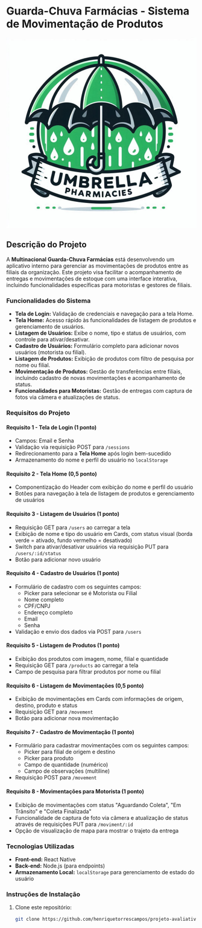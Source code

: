 # Guarda-Chuva Farmácias - Sistema de Movimentação de Produtos

![Alt text](assets/logo.jpeg)

## Descrição do Projeto

A **Multinacional Guarda-Chuva Farmácias** está desenvolvendo um aplicativo interno para gerenciar as movimentações de produtos entre as filiais da organização. Este projeto visa facilitar o acompanhamento de entregas e movimentações de estoque com uma interface interativa, incluindo funcionalidades específicas para motoristas e gestores de filiais.

### Funcionalidades do Sistema

- **Tela de Login:** Validação de credenciais e navegação para a tela Home.
- **Tela Home:** Acesso rápido às funcionalidades de listagem de produtos e gerenciamento de usuários.
- **Listagem de Usuários:** Exibe o nome, tipo e status de usuários, com controle para ativar/desativar.
- **Cadastro de Usuários:** Formulário completo para adicionar novos usuários (motorista ou filial).
- **Listagem de Produtos:** Exibição de produtos com filtro de pesquisa por nome ou filial.
- **Movimentação de Produtos:** Gestão de transferências entre filiais, incluindo cadastro de novas movimentações e acompanhamento de status.
- **Funcionalidades para Motoristas:** Gestão de entregas com captura de fotos via câmera e atualizações de status.

### Requisitos do Projeto

#### Requisito 1 - Tela de Login (1 ponto)

- Campos: Email e Senha
- Validação via requisição POST para `/sessions`
- Redirecionamento para a **Tela Home** após login bem-sucedido
- Armazenamento do nome e perfil do usuário no `localStorage`

#### Requisito 2 - Tela Home (0,5 ponto)

- Componentização do Header com exibição do nome e perfil do usuário
- Botões para navegação à tela de listagem de produtos e gerenciamento de usuários

#### Requisito 3 - Listagem de Usuários (1 ponto)

- Requisição GET para `/users` ao carregar a tela
- Exibição de nome e tipo do usuário em Cards, com status visual (borda verde = ativado, fundo vermelho = desativado)
- Switch para ativar/desativar usuários via requisição PUT para `/users/:id/status`
- Botão para adicionar novo usuário

#### Requisito 4 - Cadastro de Usuários (1 ponto)

- Formulário de cadastro com os seguintes campos:
  - Picker para selecionar se é Motorista ou Filial
  - Nome completo
  - CPF/CNPJ
  - Endereço completo
  - Email
  - Senha
- Validação e envio dos dados via POST para `/users`

#### Requisito 5 - Listagem de Produtos (1 ponto)

- Exibição dos produtos com imagem, nome, filial e quantidade
- Requisição GET para `/products` ao carregar a tela
- Campo de pesquisa para filtrar produtos por nome ou filial

#### Requisito 6 - Listagem de Movimentações (0,5 ponto)

- Exibição de movimentações em Cards com informações de origem, destino, produto e status
- Requisição GET para `/movement`
- Botão para adicionar nova movimentação

#### Requisito 7 - Cadastro de Movimentação (1 ponto)

- Formulário para cadastrar movimentações com os seguintes campos:
  - Picker para filial de origem e destino
  - Picker para produto
  - Campo de quantidade (numérico)
  - Campo de observações (multiline)
- Requisição POST para `/movement`

#### Requisito 8 - Movimentações para Motorista (1 ponto)

- Exibição de movimentações com status "Aguardando Coleta", "Em Trânsito" e "Coleta Finalizada"
- Funcionalidade de captura de foto via câmera e atualização de status através de requisições PUT para `/moviment/:id`
- Opção de visualização de mapa para mostrar o trajeto da entrega

### Tecnologias Utilizadas

- **Front-end:** React Native
- **Back-end:** Node.js (para endpoints)
- **Armazenamento Local:** `localStorage` para gerenciamento de estado do usuário

### Instruções de Instalação

1. Clone este repositório:
   ```bash
   git clone https://github.com/henriquetorrescampos/projeto-avaliativo
   ```
